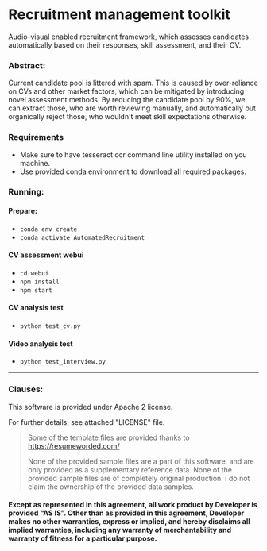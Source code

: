 # Recruitment management toolkit

Audio-visual enabled recruitment framework, which assesses candidates automatically based on their responses, skill assessment, and their CV.

### Abstract:

Current candidate pool is littered with spam.
This is caused by over-reliance on CVs and other market factors, which can be mitigated by introducing novel assessment methods.
By reducing the candidate pool by 90%, we can extract those, who are worth reviewing manually, and automatically but organically reject those, who wouldn't meet skill expectations otherwise.

### Requirements

- Make sure to have tesseract ocr command line utility installed on you machine.
- Use provided conda environment to download all required packages.

### Running:

#### Prepare: 
- `conda env create`
- `conda activate AutomatedRecruitment`

#### CV assessment webui
- `cd webui`
- `npm install`
- `npm start`

#### CV analysis test
- `python test_cv.py`

#### Video analysis test
- `python test_interview.py`

---
### Clauses:

This software is provided under Apache 2 license.

For further details, see attached "LICENSE" file.

>Some of the template files are provided thanks to https://resumeworded.com/
>
>None of the provided sample files are a part of this software, 
>and are only provided as a supplementary reference data.
>None of the provided sample files are of completely original production.
>I do not claim the ownership of the provided data samples.

#### Except as represented in this agreement, all work product by Developer is provided ​“AS IS”. Other than as provided in this agreement, Developer makes no other warranties, express or implied, and hereby disclaims all implied warranties, including any warranty of merchantability and warranty of fitness for a particular purpose.